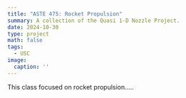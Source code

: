 ```yaml
---
title: "ASTE 475: Rocket Propulsion"
summary: A collection of the Quasi 1-D Nozzle Project.
date: 2024-10-30
type: project
math: false
tags:
  - USC
image:
  caption: ''
---
```


This class focused on rocket propulsion.....